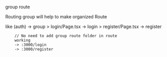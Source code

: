 group route 

Routing group will help to make organized Route

like (auth) -> group
        > login/Page.tsx     -> login
        > register/Page.tsx  -> register

        // No need to add group route folder in route
        working 
        -> :3000/login
        -> :3000/register
